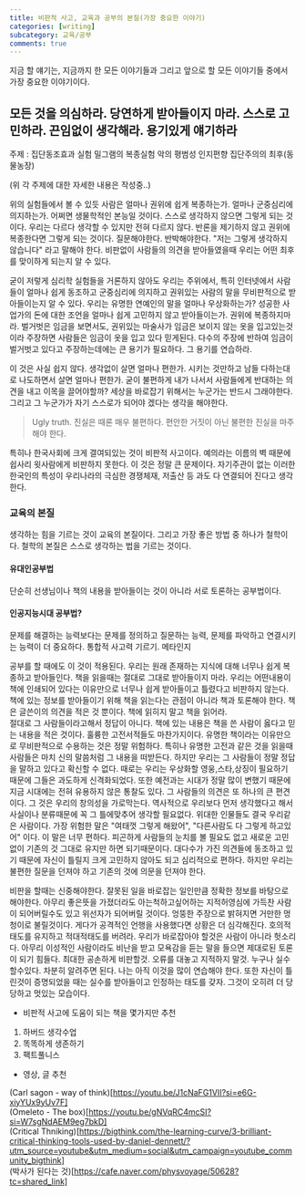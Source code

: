```yaml
---
title: 비판적 사고, 교육과 공부의 본질(가장 중요한 이야기)
categories: [writing]
subcategory: 교육/공부
comments: true
---
```


지금 할 얘기는, 지금까지 한 모든 이야기들과 그리고 앞으로 할 모든 이야기들 중에서 가장 중요한 이야기이다.
## 모든 것을 의심하라. 당연하게 받아들이지 마라. 스스로 고민하라. 끈임없이 생각해라. 용기있게 얘기하라

주제 : 
집단동조효과 실험
밀그램의 복종실험
악의 평범성
인지편향
집단주의의 최후(동물농장)

(위 각 주제에 대한 자세한 내용은 작성중..)

위의 실험들에서 볼 수 있듯 사람은 얼마나 권위에 쉽게 복종하는가. 얼마나 군중심리에 의지하는가. 어쩌면 생물학적인 본능일 것이다. 
스스로 생각하지 않으면 그렇게 되는 것이다. 우리는 다르다 생각할 수 있지만 전혀 다르지 않다. 반론을 제기하지 않고 권위에 복종한다면 그렇게 되는 것이다. 
질문해야한다. 반박해야한다. "저는 그렇게 생각하지 않습니다" 라고 말해야 한다. 비판없이 사람들의 의견을 받아들였을때 우리는 어떤 최후를 맞이하게 되는지 알 수 있다. 

굳이 저렇게 심리학 실험들을 거론하지 않아도 우리는 주위에서, 특히 인터넷에서 사람들이 얼마나 쉽게 동조하고 군중심리에 의지하고 권위있는 사람의 말을 무비판적으로 받아들이는지 알 수 있다. 우리는 유명한 연예인의 말을 얼마나 우상화하는가? 성공한 사업가의 돈에 대한 조언을 얼마나 쉽게 고민하지 않고 받아들이는가. 권위에 복종하지마라. 벌거벗은 임금을 보면서도, 권위있는 마술사가 임금은 보이지 않는 옷을 입고있는것이라 주장하면 사람들은 임금이 옷을 입고 있다 믿게된다. 다수의 주장에 반하여 임금이 벌거벗고 있다고 주장하는데에는 큰 용기가 필요하다. 그 용기를 연습하라.  

이 것은 사실 쉽지 않다. 생각없이 살면 얼마나 편한가. 시키는 것만하고 남들 다하는대로 나도하면서 살면 얼마나 편한가. 굳이 불편하게 내가 나서서 사람들에게 반대하는 의견을 내고 이목을 끌어야할까?
세상을 바로잡기 위해서는 누군가는 반드시 그래야한다. 그리고 그 누군가가 자기 스스로가 되어야 겠다는 생각을 해야한다.  

> Ugly truth. 진실은 때론 매우 불편하다. 편안한 거짓이 아닌 불편한 진실을 마주해야 한다.

특히나 한국사회에 크게 결여되있는 것이 비판적 사고이다. 예의라는 이름의 벽 때문에 쉽사리 윗사람에게 비판하지 못한다. 이 것은 정말 큰 문제이다. 자기주관이 없는 이러한 한국인의 특성이 우리나라의 극심한 경쟁체재, 저출산 등 과도 다 연결되어 진다고 생각한다.  

### 교육의 본질
생각하는 힘을 기르는 것이 교육의 본질이다. 그리고 가장 좋은 방법 중 하나가 철학이다. 철학의 본질은 스스로 생각하는 법을 기르는 것이다. 

#### 유대인공부법
단순히 선생님이나 책의 내용을 받아들이는 것이 아니라 서로 토론하는 공부법이다.

#### 인공지능시대 공부법?
문제를 해결하는 능력보다는 문제를 정의하고 질문하는 능력, 문제를 파악하고 연결시키는 능력이 더 중요하다. 
통합적 사고력 기르기. 메타인지



공부를 할 때에도 이 것이 적용된다. 우리는 원래 존재하는 지식에 대해 너무나 쉽게 복종하고 받아들인다. 책을 읽을때는 절대로 그대로 받아들이지 마라. 우리는 어떤내용이 책에 인쇄되어 있다는 이유만으로 너무나 쉽게 받아들이고 틀렸다고 비판하지 않는다. 책에 있는 정보를 받아들이기 위해 책을 읽는다는 관점이 아니라 책과 토론해야 한다. 책은 글쓴이의 의견을 적은 것 뿐이다. 책에 읽히지 말고 책을 읽어라.  
절대로 그 사람들이라고해서 정답이 아니다. 책에 있는 내용은 책을 쓴 사람이 옳다고 믿는 내용을 적은 것이다. 훌륭한 고전서적들도 마찬가지이다. 유명한 책이라는 이유만으로 무비판적으로 수용하는 것은 정말 위험하다. 특히나 유명한 고전과 같은 것을 읽을때 사람들은 마치 신의 말씀처럼 그 내용을 떠받든다. 하지만 우리는 그 사람들이 정말 정답을 말하고 있다고 확신할 수 없다. 때로는 우리는 우상화할 영웅,스타,상징이 필요하기 때문에 그들은 과도하게 신격화되었다. 또한 예전과는 시대가 정말 많이 변했기 때문에 지금 시대에는 전혀 유용하지 않은 통찰도 있다. 그 사람들의 의견은 또 하나의 큰 편견이다. 그 것은 우리의 창의성을 가로막는다. 역사적으로 우리보다 먼저 생각했다고 해서 사실이나 분류때문에 꼭 그 틀에맞추어 생각할 필요없다. 위대한 인물들도 결국 우리같은 사람이다. 가장 위험한 말은 "여태껏 그렇게 해왔어", "다른사람도 다 그렇게 하고있어" 이다. 이 말은 너무 편하다. 피곤하게 사람들의 눈치를 볼 필요도 없고 새로운 고민 없이 기존의 것 그대로 유지만 하면 되기때문이다. 대다수가 가진 의견들에 동조하고 있기 때문에 자신이 틀릴지 크게 고민하지 않아도 되고 심리적으로 편하다. 하지만 우리는 불편한 질문을 던져야 하고 기존의 것에 의문을 던져야 한다.  


비판을 할때는 신중해야한다. 잘못된 일을 바로잡는 일인만큼 정확한 정보를 바탕으로 해야한다. 아무리 좋은뜻을 가졌더라도 아는척하고싶어하는 지적허영심에 가득찬 사람이 되어버릴수도 있고 위선자가 되어버릴 것이다. 엉뚱한 주장으로 밝혀지면 거만한 멍청이로 불릴것이다. 게다가 공격적인 언행을 사용했다면 상황은 더 심각해진다. 호의적태도를 유지하고 적대적태도를 버려라. 우리가 바로잡아야 할것은 사람이 아니라 헛소리다. 아무리 이성적인 사람이라도 비난을 받고 모욕감을 듣는 말을 들으면 제대로된 토론이 되기 힘들다. 최대한 공손하게 비판할것. 오류를 대놓고 지적하지 말것. 누구나 실수 할수있다. 차분히 알려주면 된다. 나는 아직 이것을 많이 연습해야 한다. 또한 자신이 틀린것이 증명되었을 때는 실수를 받아들이고 인정하는 태도를 갖자. 그것이 오히려 더 당당하고 멋있는 모습이다.  


- 비판적 사고에 도움이 되는 책을 몇가지만 추천
1. 하버드 생각수업
2. 똑똑하게 생존하기
3. 팩트풀니스

- 영상, 글 추천

(Carl sagon - way of think)[https://youtu.be/J1cNaFG1VII?si=e6G-xiyYUx9yUv7F]  
(Omeleto - The box)[https://youtu.be/gNVqRC4mcSI?si=W7sgNdAEM9eg7bkD]  
(Critical Thniking)[https://bigthink.com/the-learning-curve/3-brilliant-critical-thinking-tools-used-by-daniel-dennett/?utm_source=youtube&utm_medium=social&utm_campaign=youtube_community_bigthink]  
(박사가 된다는 것)[https://cafe.naver.com/physvoyage/50628?tc=shared_link]  

